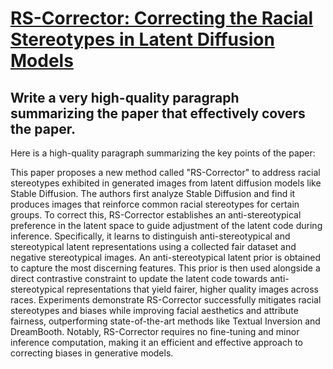 # [RS-Corrector: Correcting the Racial Stereotypes in Latent Diffusion   Models](https://arxiv.org/abs/2312.04810)

## Write a very high-quality paragraph summarizing the paper that effectively covers the paper.

 Here is a high-quality paragraph summarizing the key points of the paper:

This paper proposes a new method called "RS-Corrector" to address racial stereotypes exhibited in generated images from latent diffusion models like Stable Diffusion. The authors first analyze Stable Diffusion and find it produces images that reinforce common racial stereotypes for certain groups. To correct this, RS-Corrector establishes an anti-stereotypical preference in the latent space to guide adjustment of the latent code during inference. Specifically, it learns to distinguish anti-stereotypical and stereotypical latent representations using a collected fair dataset and negative stereotypical images. An anti-stereotypical latent prior is obtained to capture the most discerning features. This prior is then used alongside a direct contrastive constraint to update the latent code towards anti-stereotypical representations that yield fairer, higher quality images across races. Experiments demonstrate RS-Corrector successfully mitigates racial stereotypes and biases while improving facial aesthetics and attribute fairness, outperforming state-of-the-art methods like Textual Inversion and DreamBooth. Notably, RS-Corrector requires no fine-tuning and minor inference computation, making it an efficient and effective approach to correcting biases in generative models.
